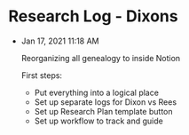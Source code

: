 # Research Log - Dixons

- Jan 17, 2021 11:18 AM

    Reorganizing all genealogy to inside Notion

    First steps:

    - Put everything into a logical place
    - Set up separate logs for Dixon vs Rees
    - Set up Research Plan template button
    - Set up workflow to track and guide
